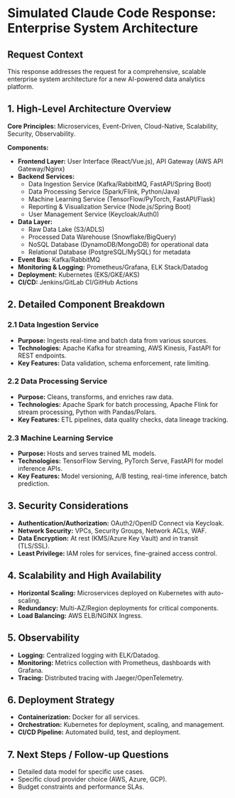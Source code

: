 # Simulated Claude Code Response: Enterprise System Architecture

## Request Context
This response addresses the request for a comprehensive, scalable enterprise system architecture for a new AI-powered data analytics platform.

## 1. High-Level Architecture Overview

**Core Principles:** Microservices, Event-Driven, Cloud-Native, Scalability, Security, Observability.

**Components:**
*   **Frontend Layer:** User Interface (React/Vue.js), API Gateway (AWS API Gateway/Nginx)
*   **Backend Services:**
    *   Data Ingestion Service (Kafka/RabbitMQ, FastAPI/Spring Boot)
    *   Data Processing Service (Spark/Flink, Python/Java)
    *   Machine Learning Service (TensorFlow/PyTorch, FastAPI/Flask)
    *   Reporting & Visualization Service (Node.js/Spring Boot)
    *   User Management Service (Keycloak/Auth0)
*   **Data Layer:**
    *   Raw Data Lake (S3/ADLS)
    *   Processed Data Warehouse (Snowflake/BigQuery)
    *   NoSQL Database (DynamoDB/MongoDB) for operational data
    *   Relational Database (PostgreSQL/MySQL) for metadata
*   **Event Bus:** Kafka/RabbitMQ
*   **Monitoring & Logging:** Prometheus/Grafana, ELK Stack/Datadog
*   **Deployment:** Kubernetes (EKS/GKE/AKS)
*   **CI/CD:** Jenkins/GitLab CI/GitHub Actions

## 2. Detailed Component Breakdown

### 2.1 Data Ingestion Service
*   **Purpose:** Ingests real-time and batch data from various sources.
*   **Technologies:** Apache Kafka for streaming, AWS Kinesis, FastAPI for REST endpoints.
*   **Key Features:** Data validation, schema enforcement, rate limiting.

### 2.2 Data Processing Service
*   **Purpose:** Cleans, transforms, and enriches raw data.
*   **Technologies:** Apache Spark for batch processing, Apache Flink for stream processing, Python with Pandas/Polars.
*   **Key Features:** ETL pipelines, data quality checks, data lineage tracking.

### 2.3 Machine Learning Service
*   **Purpose:** Hosts and serves trained ML models.
*   **Technologies:** TensorFlow Serving, PyTorch Serve, FastAPI for model inference APIs.
*   **Key Features:** Model versioning, A/B testing, real-time inference, batch prediction.

## 3. Security Considerations
*   **Authentication/Authorization:** OAuth2/OpenID Connect via Keycloak.
*   **Network Security:** VPCs, Security Groups, Network ACLs, WAF.
*   **Data Encryption:** At rest (KMS/Azure Key Vault) and in transit (TLS/SSL).
*   **Least Privilege:** IAM roles for services, fine-grained access control.

## 4. Scalability and High Availability
*   **Horizontal Scaling:** Microservices deployed on Kubernetes with auto-scaling.
*   **Redundancy:** Multi-AZ/Region deployments for critical components.
*   **Load Balancing:** AWS ELB/NGINX Ingress.

## 5. Observability
*   **Logging:** Centralized logging with ELK/Datadog.
*   **Monitoring:** Metrics collection with Prometheus, dashboards with Grafana.
*   **Tracing:** Distributed tracing with Jaeger/OpenTelemetry.

## 6. Deployment Strategy
*   **Containerization:** Docker for all services.
*   **Orchestration:** Kubernetes for deployment, scaling, and management.
*   **CI/CD Pipeline:** Automated build, test, and deployment.

## 7. Next Steps / Follow-up Questions
*   Detailed data model for specific use cases.
*   Specific cloud provider choice (AWS, Azure, GCP).
*   Budget constraints and performance SLAs.
